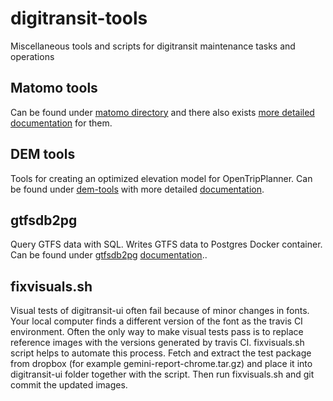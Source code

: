 # digitransit-tools
Miscellaneous tools and scripts for digitransit maintenance tasks and operations

## Matomo tools

Can be found under [matomo directory](matomo/) and there also exists [more detailed documentation](matomo/README.md) for them.

## DEM tools

Tools for creating an optimized elevation model for OpenTripPlanner. Can be found under [dem-tools](dem-tools/) with more detailed [documentation](dem-tools/README.md).

## gtfsdb2pg

Query GTFS data with SQL. Writes GTFS data to Postgres Docker container. Can be found under [gtfsdb2pg](gtfsdb2pg/) [documentation](gtfsdb2pg/README.md)..

## fixvisuals.sh

Visual tests of digitransit-ui often fail because of minor changes in fonts. Your local computer finds a different version of the font as the travis CI environment.
Often the only way to make visual tests pass is to replace reference images with the versions generated by travis CI. fixvisuals.sh script helps to automate this process.
Fetch and extract the test package from dropbox (for example gemini-report-chrome.tar.gz) and place it into digitransit-ui folder together with the script.
Then run fixvisuals.sh and git commit the updated images.
